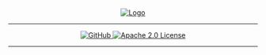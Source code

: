 <br>

<p align="center">
  <a href="https://nsustain.com">
    <img alt="Logo" src="https://user-images.githubusercontent.com/19341857/216895754-f2cf5c28-e096-4bd0-9649-156fe4bdb2ef.png">
  </a>
</p>

---

<p align="center">
  <a href="https://github.com/PermaThreads">
    <img alt="GitHub" src="https://user-images.githubusercontent.com/19341857/216894557-33724559-363a-47f0-aee7-e8ea6ca5b540.svg">
  </a>
  <a href="https://github.com/PermaThreads/.github/blob/main/LICENSE">
    <img alt="Apache 2.0 License" src="https://user-images.githubusercontent.com/19341857/216894568-0f6fe7d1-f006-4ab9-a35c-31b580d6727a.svg">
  </a>
</p>

---

<br>
<br>
<br>
